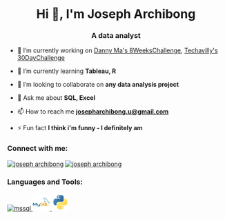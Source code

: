 <h1 align="center">Hi 👋, I'm Joseph Archibong</h1>
<h3 align="center">A data analyst</h3>

- 🔭 I’m currently working on [Danny Ma's 8WeeksChallenge](https://github.com/josepharchibong/8-Weeks-Challenge), [Techavilly's 30DayChallenge](https://github.com/josepharchibong/Techavilly-30DayChallenge)

- 🌱 I’m currently learning **Tableau, R**

- 👯 I’m looking to collaborate on **any data analysis project**

- 💬 Ask me about **SQL, Excel**

- 📫 How to reach me **josepharchibong.u@gmail.com**

- ⚡ Fun fact **I think i'm funny - I definitely am**

<h3 align="left">Connect with me:</h3>
<p align="left">
<a href="https://twitter.com/archjoe_" target="blank"><img align="center" src="https://raw.githubusercontent.com/rahuldkjain/github-profile-readme-generator/master/src/images/icons/Social/twitter.svg" alt="joseph archibong" height="30" width="40" /></a>
<a href="https://linkedin.com/in/joseph-uwem-archibong" target="blank"><img align="center" src="https://raw.githubusercontent.com/rahuldkjain/github-profile-readme-generator/master/src/images/icons/Social/linked-in-alt.svg" alt="joseph archibong" height="30" width="40" /></a>
</p>

<h3 align="left">Languages and Tools:</h3>
<p align="left"> <a href="https://www.microsoft.com/en-us/sql-server" target="_blank" rel="noreferrer"> <img src="https://www.svgrepo.com/show/303229/microsoft-sql-server-logo.svg" alt="mssql" width="40" height="40"/> </a> <a href="https://www.mysql.com/" target="_blank" rel="noreferrer"> <img src="https://raw.githubusercontent.com/devicons/devicon/master/icons/mysql/mysql-original-wordmark.svg" alt="mysql" width="40" height="40"/> </a> <a href="https://www.python.org" target="_blank" rel="noreferrer"> <img src="https://raw.githubusercontent.com/devicons/devicon/master/icons/python/python-original.svg" alt="python" width="40" height="40"/> </a> </p>

